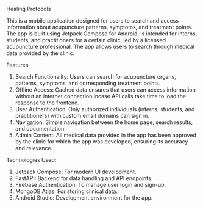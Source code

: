 Healing Protocols

This is a mobile application designed for users to search and access information about acupuncture patterns, symptoms, and treatment points. The app is built using Jetpack Compose for Android, is intended for interns, students, and practitioners for a certain clinic, led by a licensed acupuncture professional. The app allows users to search through medical data provided by the clinic.

Features
1) Search Functionality: Users can search for acupuncture organs, patterns, symptoms, and corresponding treatment points.
2) Offline Access: Cached data ensures that users can access information without an internet connection incase API calls take time to load the response to the frontend.
3) User Authentication: Only authorized individuals (interns, students, and practitioners) with custom email domains can sign in.
4) Navigation: Simple navigation between the home page, search results, and documentation.
5) Admin Content: All medical data provided in the app has been approved by the clinic for which the app was developed, ensuring its accuracy and relevance.

Technologies Used:
1) Jetpack Compose: For modern UI development.
2) FastAPI: Backend for data handling and API endpoints.
3) Firebase Authentication: To manage user login and sign-up.
4) MongoDB Atlas: For storing clinical data.
5) Android Studio: Development environment for the app.
